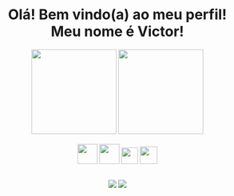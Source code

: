 <h1 align="center">Olá! Bem vindo(a) ao meu perfil! Meu nome é Victor!</h1>

 <div align="center">
  <img height="170em" src="https://github-readme-stats.vercel.app/api?username=Noobz1n&theme=dark&show_icons=true"/>
  <img height="170em" src="https://github-readme-stats.vercel.app/api/top-langs/?username=Noobz1n&theme=dark"/>
  <div>
    <br>
    <img height="40" src="https://icongr.am/devicon/html5-original-wordmark.svg?size=148&color=currentColor">
    <img height="40" src="https://icongr.am/devicon/css3-original-wordmark.svg?size=148&color=currentColor">
    <img height="33" src="https://icongr.am/devicon/javascript-original.svg?size=148&color=currentColor">
    <img height="35" src="https://icongr.am/devicon/python-original.svg?size=148&color=currentColor">
  </div>
</div>

  ##

 <div align="center">
    <a href="https://instagram.com/_v1c.tor/" target="_blank"><img src="https://img.shields.io/badge/Instagram-E4405F?style=for-the-badge&logo=instagram&logoColor=white" target="_blank"></a>
   <a href="https://www.linkedin.com/in/victoradriano/" target="_blank"><img src="https://img.shields.io/badge/LinkedIn-0077B5?style=for-the-badge&logo=linkedin&logoColor=white" target="_blank"></a>
